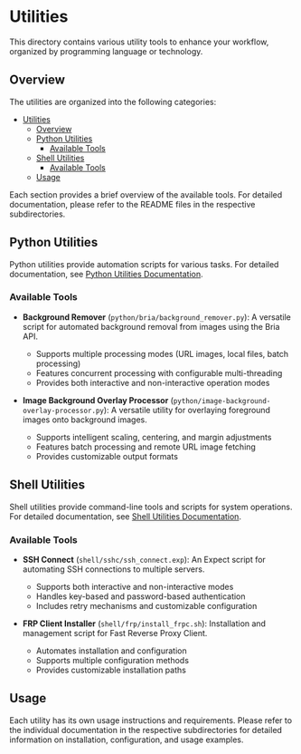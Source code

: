 # Utilities

This directory contains various utility tools to enhance your workflow, organized by programming language or technology.

## Overview

The utilities are organized into the following categories:

- [Utilities](#utilities)
  - [Overview](#overview)
  - [Python Utilities](#python-utilities)
    - [Available Tools](#available-tools)
  - [Shell Utilities](#shell-utilities)
    - [Available Tools](#available-tools-1)
  - [Usage](#usage)

Each section provides a brief overview of the available tools. For detailed documentation, please refer to the README files in the respective subdirectories.

## Python Utilities

Python utilities provide automation scripts for various tasks. For detailed documentation, see [Python Utilities Documentation](./python/README.md).

### Available Tools

- **Background Remover** (`python/bria/background_remover.py`): A versatile script for automated background removal from images using the Bria API.
  - Supports multiple processing modes (URL images, local files, batch processing)
  - Features concurrent processing with configurable multi-threading
  - Provides both interactive and non-interactive operation modes

- **Image Background Overlay Processor** (`python/image-background-overlay-processor.py`): A versatile utility for overlaying foreground images onto background images.
  - Supports intelligent scaling, centering, and margin adjustments
  - Features batch processing and remote URL image fetching
  - Provides customizable output formats


## Shell Utilities

Shell utilities provide command-line tools and scripts for system operations. For detailed documentation, see [Shell Utilities Documentation](./shell/README.md).

### Available Tools

- **SSH Connect** (`shell/sshc/ssh_connect.exp`): An Expect script for automating SSH connections to multiple servers.
  - Supports both interactive and non-interactive modes
  - Handles key-based and password-based authentication
  - Includes retry mechanisms and customizable configuration

- **FRP Client Installer** (`shell/frp/install_frpc.sh`): Installation and management script for Fast Reverse Proxy Client.
  - Automates installation and configuration
  - Supports multiple configuration methods
  - Provides customizable installation paths

## Usage

Each utility has its own usage instructions and requirements. Please refer to the individual documentation in the respective subdirectories for detailed information on installation, configuration, and usage examples.
